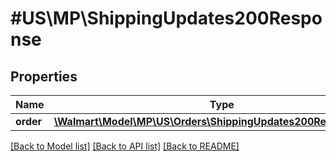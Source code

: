 # #US\MP\ShippingUpdates200Response

## Properties

Name | Type | Description | Notes
------------ | ------------- | ------------- | -------------
**order** | [**\Walmart\Model\MP\US\Orders\ShippingUpdates200ResponseOrder**](ShippingUpdates200ResponseOrder.md) |  | [optional]


[[Back to Model list]](../) [[Back to API list]](../../Api/US/MP) [[Back to README]](../../README.md)
